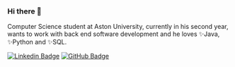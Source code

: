 ### Hi there 👋

Computer Science student at Aston University, currently in his second year, wants to work with back end software development and he loves ✨Java, ✨Python and ✨SQL.

[![Linkedin Badge](https://img.shields.io/badge/-phetrusrodrigues1997-0072b1?style=flat&logo=Linkedin&logoColor=white)](https://www.linkedin.com/in/phetrus-rodrigues-3a2806140// "Connect on LinkedIn")
[![GitHub Badge](https://img.shields.io/github/followers/phetrusrodrigues1997?label=follow&style=social)](https://github.com/phetrusrodrigues1997)


<!--
**phetrusrodrigues1997/phetrusrodrigues1997** is a ✨ _special_ ✨ repository because its `README.md` (this file) appears on your GitHub profile.

